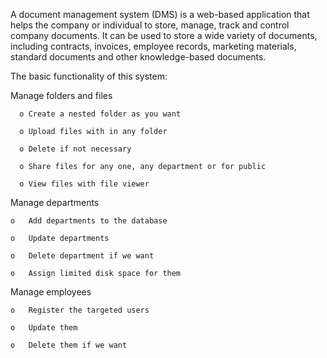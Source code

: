 A document management system (DMS) is a web-based application that helps the company or individual to store, manage, track and control company documents. It can be used to store a wide variety of documents, including contracts, invoices, employee records, marketing materials, standard documents and other knowledge-based documents.

The basic functionality of this system:

Manage folders and files

      o	Create a nested folder as you want
      
      o	Upload files with in any folder
      
      o	Delete if not necessary
      
      o	Share files for any one, any department or for public
      
      o	View files with file viewer
  
Manage departments

    o	Add departments to the database
    
    o	Update departments
    
    o	Delete department if we want
    
    o	Assign limited disk space for them
    
Manage employees

    o	Register the targeted users
    
    o	Update them
    
    o	Delete them if we want
    
